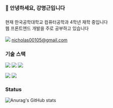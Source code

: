 ### 👋 안녕하세요, 강명근입니다
###
현재 한국공학대학교 컴퓨터공학과 4학년 재학 중입니다  
웹 프론트엔드 개발을 주로 공부하고 있습니다<br/><br/>
<a href="https://ko.legacy.reactjs.org/" target="_blank"><img src="https://img.shields.io/badge/gmail-EA4335?style=plastic&logo=gmail&logoColor=white"/></a>
nicholas00105@gmail.com   
### 기술 스택
<a href="https://ko.legacy.reactjs.org/" target="_blank"><img src="https://img.shields.io/badge/html5-E34F26?style=flat-square&logo=html5&logoColor=white"/></a>
<a href="https://ko.legacy.reactjs.org/" target="_blank"><img src="https://img.shields.io/badge/css3-1572B6?style=flat-square&logo=css3&logoColor=white"/></a>
<a href="https://ko.legacy.reactjs.org/" target="_blank"><img src="https://img.shields.io/badge/javascript-F7DF1E?style=flat-square&logo=javascript&logoColor=white"/></a>
  
<a href="https://ko.legacy.reactjs.org/" target="_blank"><img src="https://img.shields.io/badge/react-61DAFB?style=flat-square&logo=react&logoColor=white"/></a>
<a href="https://ko.legacy.reactjs.org/" target="_blank"><img src="https://img.shields.io/badge/typescript-3178C6?style=flat-square&logo=typescript&logoColor=white"/></a>

### Status
![Anurag's GitHub stats](https://github-readme-stats.vercel.app/api?username=oni-nick&show_icons=true&theme=radical)
